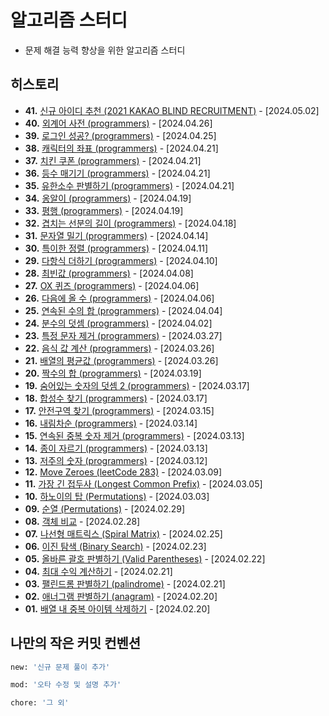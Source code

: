 # 알고리즘 스터디
- 문제 해결 능력 향상을 위한 알고리즘 스터디

## 히스토리
- **41.** [신규 아이디 추천 (2021 KAKAO BLIND RECRUITMENT)](https://github.com/logswave/algorithms/blob/main/41/index.js) - [2024.05.02]
- **40.** [외계어 사전 (programmers)](https://github.com/logswave/algorithms/blob/main/40/index.js) - [2024.04.26]
- **39.** [로그인 성공? (programmers)](https://github.com/logswave/algorithms/blob/main/39/index.js) - [2024.04.25]
- **38.** [캐릭터의 좌표 (programmers)](https://github.com/logswave/algorithms/blob/main/38/index.js) - [2024.04.21]
- **37.** [치킨 쿠폰 (programmers)](https://github.com/logswave/algorithms/blob/main/37/index.js) - [2024.04.21]
- **36.** [등수 매기기 (programmers)](https://github.com/logswave/algorithms/blob/main/36/index.js) - [2024.04.21]
- **35.** [유한소수 판별하기 (programmers)](https://github.com/logswave/algorithms/blob/main/35/index.js) - [2024.04.21]
- **34.** [옹알이 (programmers)](https://github.com/logswave/algorithms/blob/main/34/index.js) - [2024.04.19]
- **33.** [평행 (programmers)](https://github.com/logswave/algorithms/blob/main/33/index.js) - [2024.04.19]
- **32.** [겹치는 선분의 길이 (programmers)](https://github.com/logswave/algorithms/blob/main/32/index.js) - [2024.04.18]
- **31.** [문자열 밀기 (programmers)](https://github.com/logswave/algorithms/blob/main/31/index.js) - [2024.04.14]
- **30.** [특이한 정렬 (programmers)](https://github.com/logswave/algorithms/blob/main/30/index.js) - [2024.04.11]
- **29.** [다항식 더하기 (programmers)](https://github.com/logswave/algorithms/blob/main/29/index.js) - [2024.04.10]
- **28.** [최빈값 (programmers)](https://github.com/logswave/algorithms/blob/main/28/index.js) - [2024.04.08]
- **27.** [OX 퀴즈 (programmers)](https://github.com/logswave/algorithms/blob/main/27/index.js) - [2024.04.06]
- **26.** [다음에 올 수 (programmers)](https://github.com/logswave/algorithms/blob/main/26/index.js) - [2024.04.06]
- **25.** [연속된 수의 합 (programmers)](https://github.com/logswave/algorithms/blob/main/25/index.js) - [2024.04.04]
- **24.** [분수의 덧셈 (programmers)](https://github.com/logswave/algorithms/blob/main/24/index.js) - [2024.04.02]
- **23.** [특정 문자 제거 (programmers)](https://github.com/logswave/algorithms/blob/main/23/index.js) - [2024.03.27]
- **22.** [음식 값 계산 (programmers)](https://github.com/logswave/algorithms/blob/main/22/index.js) - [2024.03.26]
- **21.** [배열의 평균값 (programmers)](https://github.com/logswave/algorithms/blob/main/21/index.js) - [2024.03.26]
- **20.** [짝수의 합 (programmers)](https://github.com/logswave/algorithms/blob/main/20/index.js) - [2024.03.19]
- **19.** [숨어있는 숫자의 덧셈 2 (programmers)](https://github.com/logswave/algorithms/blob/main/19/index.js) - [2024.03.17]
- **18.** [합성수 찾기 (programmers)](https://github.com/logswave/algorithms/blob/main/18/index.js) - [2024.03.17]
- **17.** [안전구역 찾기 (programmers)](https://github.com/logswave/algorithms/blob/main/17/index.js) - [2024.03.15]
- **16.** [내림차순 (programmers)](https://github.com/logswave/algorithms/blob/main/16/index.js) - [2024.03.14]
- **15.** [연속된 중복 숫자 제거 (programmers)](https://github.com/logswave/algorithms/blob/main/15/index.js) - [2024.03.13]
- **14.** [종이 자르기 (programmers)](https://github.com/logswave/algorithms/blob/main/14/index.js) - [2024.03.13]
- **13.** [저주의 숫자 (programmers)](https://github.com/logswave/algorithms/blob/main/13/index.js) - [2024.03.12]
- **12.** [Move Zeroes (leetCode 283)](https://github.com/logswave/algorithms/blob/main/12/index.js) - [2024.03.09]
- **11.** [가장 긴 접두사 (Longest Common Prefix)](https://github.com/logswave/algorithms/blob/main/11/index.js) - [2024.03.05]
- **10.** [하노이의 탑 (Permutations)](https://github.com/logswave/algorithms/blob/main/10/index.js) - [2024.03.03]
- **09.** [순열 (Permutations)](https://github.com/logswave/algorithms/blob/main/09/index.js) - [2024.02.29]
- **08.** [객체 비교](https://github.com/logswave/algorithms/blob/main/08/index.js) - [2024.02.28]
- **07.** [나선형 매트릭스 (Spiral Matrix)](https://github.com/logswave/algorithms/blob/main/07/index.js) - [2024.02.25]
- **06.** [이진 탐색 (Binary Search)](https://github.com/logswave/algorithms/blob/main/06/index.js) - [2024.02.23]
- **05.** [올바른 괄호 판별하기 (Valid Parentheses)](https://github.com/logswave/algorithms/blob/main/05/index.js) - [2024.02.22]
- **04.** [최대 수익 계산하기](https://github.com/logswave/algorithms/blob/main/04/index.js) - [2024.02.21]
- **03.** [팰린드롬 판별하기 (palindrome)](https://github.com/logswave/algorithms/blob/main/03/index.js) - [2024.02.21]
- **02.** [애너그램 판별하기 (anagram)](https://github.com/logswave/algorithms/blob/main/02/index.js) - [2024.02.20]
- **01.** [배열 내 중복 아이템 삭제하기](https://github.com/logswave/algorithms/blob/main/01/index.js) - [2024.02.20]

## 나만의 작은 커밋 컨벤션
```bash
new: '신규 문제 풀이 추가'

mod: '오타 수정 및 설명 추가'

chore: '그 외'
```

